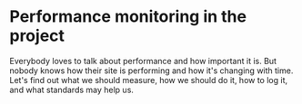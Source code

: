 # Performance monitoring in the project

Everybody loves to talk about performance and how important it is. But nobody knows how their site is performing and how it's changing with time. Let's find out what we should measure, how we should do it, how to log it, and what standards may help us.

